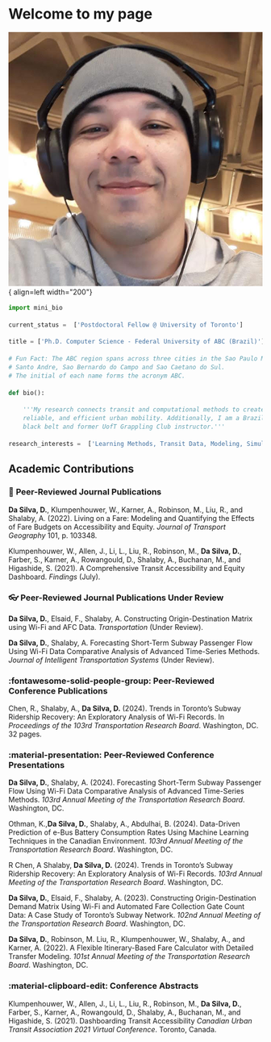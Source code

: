 # __Welcome to my page__

![Image title](img/me_myself.jpg){ align=left width="200"}

```py linenums="1" hl_lines="3 5 13 14 15" title="Diego Da Silva, Ph.D" 
import mini_bio

current_status =  ['Postdoctoral Fellow @ University of Toronto']

title = ['Ph.D. Computer Science - Federal University of ABC (Brazil)']

# Fun Fact: The ABC region spans across three cities in the Sao Paulo Metropolitan Area:
# Santo Andre, Sao Bernardo do Campo and Sao Caetano do Sul.
# The initial of each name forms the acronym ABC.

def bio():
    
    '''My research connects transit and computational methods to create fair, 
    reliable, and efficient urban mobility. Additionally, I am a Brazilian Jiu-Jitsu 
    black belt and former UofT Grappling Club instructor.'''

research_interests =  ['Learning Methods, Transit Data, Modeling, Simulation']

```

## __Academic Contributions__

### :newspaper: __Peer-Reviewed Journal Publications__

__Da Silva, D.__, Klumpenhouwer, W., Karner, A., Robinson, M., Liu, R., and Shalaby, A. (2022). Living on
a Fare: Modeling and Quantifying the Effects of Fare Budgets on Accessibility and Equity. _Journal of Transport Geography_ 101, p. 103348.

Klumpenhouwer, W., Allen, J., Li, L., Liu, R., Robinson, M., __Da Silva, D.__, Farber, S., Karner, A., Rowangould, D., Shalaby, A., Buchanan, M., and Higashide, S. (2021). A Comprehensive Transit Accessibility and Equity Dashboard. _Findings_ (July).

### :eyeglasses: __Peer-Reviewed Journal Publications Under Review__

__Da Silva, D.__, Elsaid, F., Shalaby, A. Constructing Origin-Destination Matrix using Wi-Fi and AFC Data. _Transportation_ (Under Review).

__Da Silva, D.__, Shalaby, A. Forecasting Short-Term Subway Passenger Flow Using Wi-Fi Data Comparative Analysis of Advanced Time-Series Methods. _Journal of Intelligent Transportation
Systems_ (Under Review).

### :fontawesome-solid-people-group: __Peer-Reviewed Conference Publications__

Chen, R., Shalaby, A., __Da Silva, D.__ (2024). Trends in Toronto’s Subway Ridership Recovery: An Exploratory Analysis of Wi-Fi Records. In _Proceedings of the 103rd Transportation Research Board_. Washington, DC. 32 pages.

### :material-presentation: __Peer-Reviewed Conference Presentations__

__Da Silva, D.__, Shalaby, A. (2024). Forecasting Short-Term Subway Passenger Flow Using Wi-Fi Data Comparative Analysis of Advanced Time-Series Methods. _103rd Annual Meeting of the Transportation Research Board_. Washington, DC.

Othman, K.,__Da Silva, D.__, Shalaby, A., Abdulhai, B. (2024). Data-Driven Prediction of e-Bus Battery Consumption Rates Using Machine Learning Techniques in the Canadian Environment. _103rd
Annual Meeting of the Transportation Research Board_. Washington, DC.

R Chen, A Shalaby, __Da Silva, D.__ (2024). Trends in Toronto’s Subway Ridership Recovery: An Exploratory Analysis of Wi-Fi Records. _103rd Annual Meeting of the Transportation Research Board_. Washington, DC.

__Da Silva, D.__, Elsaid, F., Shalaby, A. (2023). Constructing Origin-Destination Demand Matrix Using Wi-Fi and Automated Fare Collection Gate Count Data: A Case Study of Toronto’s Subway Network. _102nd Annual Meeting of the Transportation Research Board_. Washington, DC.

__Da Silva, D.__, Robinson, M. Liu, R., Klumpenhouwer, W., Shalaby, A., and Karner, A. (2022). A Flexible Itinerary-Based Fare Calculator with Detailed Transfer Modeling. _101st Annual Meeting of the Transportation Research Board_. Washington, DC.

### :material-clipboard-edit: __Conference Abstracts__

Klumpenhouwer, W., Allen, J., Li, L., Liu, R., Robinson, M., __Da Silva, D.__, Farber, S., Karner, A., Rowangould, D., Shalaby, A., Buchanan, M., and Higashide, S. (2021). Dashboarding Transit Accessibility _Canadian Urban Transit Association 2021 Virtual Conference_. Toronto, Canada.